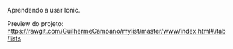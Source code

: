 Aprendendo a usar Ionic.

Preview do projeto:
https://rawgit.com/GuilhermeCampano/mylist/master/www/index.html#/tab/lists
